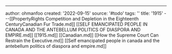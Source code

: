 ---
author: ohmanfoo
created: '2022-09-15'
source: '#todo'
tags: ''
title: '1915'
---[[PropertyRights Competition and Depletion in the Eighteenth CenturyCanadian Fur Trade.md]]
[[SELF EMANCIPATED PEOPLE IN CANADA AND THE ANTEBELLUM POLITICS OF DIASPORA AND EMPIRE.md]]
[[1915.md]]
[[Canadian.md]]
[[How the Supreme Court Can Restrain the Executive.md]]
[[Self emancipated people in canada and the antebellum politics of diaspora and empire.md]]
